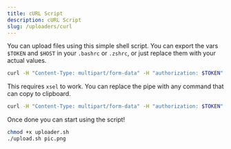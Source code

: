 ```yaml
---
title: cURL Script
description: cURL Script
slug: /uploaders/curl
---
```


You can upload files using this simple shell script. You can export the vars `$TOKEN` and `$HOST` in your `.bashrc` or `.zshrc`, or just replace them with your actual values.

```bash title="upload.sh"
curl -H "Content-Type: multipart/form-data" -H "authorization: $TOKEN" -F file=@$1 $HOST/api/upload
```

This requires `xsel` to work. You can replace the pipe with any command that can copy to clipboard.
```bash title="upload.sh copy to clipboard"
curl -H "Content-Type: multipart/form-data" -H "authorization: $TOKEN" -F file=@$1 $HOST/api/upload | xsel -ib
```

Once done you can start using the script!
```bash
chmod +x uploader.sh
./upload.sh pic.png
```
